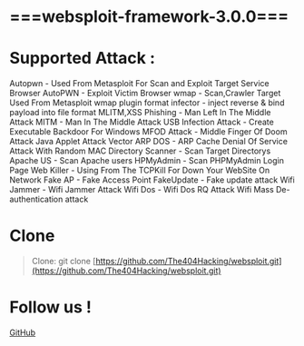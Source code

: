 # ===websploit-framework-3.0.0===

# Supported Attack :
Autopwn - Used From Metasploit For Scan and Exploit Target Service
Browser AutoPWN - Exploit Victim Browser
wmap - Scan,Crawler Target Used From Metasploit wmap plugin
format infector - inject reverse & bind payload into file format
MLITM,XSS Phishing - Man Left In The Middle Attack
MITM - Man In The Middle Attack
USB Infection Attack - Create Executable Backdoor For Windows
MFOD Attack - Middle Finger Of Doom Attack
Java Applet Attack Vector 
ARP DOS - ARP Cache Denial Of Service Attack With Random MAC
Directory Scanner - Scan Target Directorys
Apache US - Scan Apache users
HPMyAdmin - Scan PHPMyAdmin Login Page
Web Killer - Using From The TCPKill For Down Your WebSite On Network
Fake AP - Fake Access Point
FakeUpdate - Fake update attack 
Wifi Jammer - Wifi Jammer Attack
Wifi Dos - Wifi Dos RQ Attack
Wifi Mass De-authentication attack

# Clone
> Clone: git clone [https://github.com/The404Hacking/websploit.git](https://github.com/The404Hacking/websploit.git)

# Follow us !
[GitHub](https://github.com/Nicitos210)
